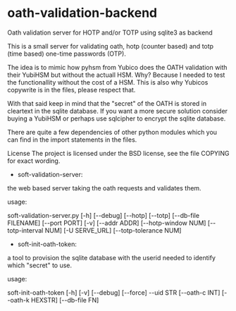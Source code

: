 # oath-validation-backend
Oath validation server for HOTP and/or TOTP using sqlite3 as backend

This is a small server for validating oath, hotp (counter based) and totp (time based) one-time passwords (OTP). 

The idea is to mimic how pyhsm from Yubico does the OATH validation with their YubiHSM but without the actuall HSM.
Why? Because I needed to test the functionallity without the cost of a HSM. This is also why Yubicos copywrite is in the
files, please respect that. 

With that said keep in mind that the "secret" of the OATH is stored in cleartext in the sqlite database. 
If you want a more secure solution consider buying a YubiHSM or perhaps use sqlcipher to encrypt the sqlite database. 

There are quite a few dependencies of other python modules which you can find in the import statements in the files.

License
The project is licensed under the BSD license, see the file COPYING for exact
wording.


* soft-validation-server:

the web based server taking the oath requests and validates them.

usage: 

soft-validation-server.py [-h] [--debug] [--hotp] [--totp]
                                 [--db-file FILENAME] [--port PORT] [-v]
                                 [--addr ADDR] [--hotp-window NUM]
                                 [--totp-interval NUM] [-U SERVE_URL]
                                 [--totp-tolerance NUM]

* soft-init-oath-token:

a tool to provision the sqlite database with the userid needed to identify which "secret" to use. 

usage: 

soft-init-oath-token [-h] [-v] [--debug] [--force] --uid STR
                            [--oath-c INT] [--oath-k HEXSTR] [--db-file FN]
